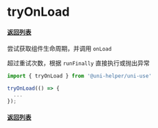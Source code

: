 # tryOnLoad

#### [返回列表](../readme.md)

尝试获取组件生命周期，并调用 `onLoad`

超过重试次数，根据 `runFinally` 直接执行或抛出异常

```typescript
import { tryOnLoad } from '@uni-helper/uni-use'

tryOnLoad(() => {
  ...
});
```

#### [返回列表](../readme.md)
